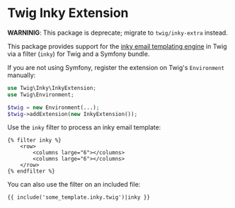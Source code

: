 Twig Inky Extension
===================

**WARNINIG**: This package is deprecate; migrate to `twig/inky-extra` instead.

This package provides support for the [inky email templating
engine](https://github.com/zurb/inky) in Twig via a filter (`inky`) for Twig and
a Symfony bundle.

If you are not using Symfony, register the extension on Twig's `Environment`
manually:

```php
use Twig\Inky\InkyExtension;
use Twig\Environment;

$twig = new Environment(...);
$twig->addExtension(new InkyExtension());
```

Use the `inky` filter to process an inky email template:

```twig
{% filter inky %}
    <row>
        <columns large="6"></columns>
        <columns large="6"></columns>
    </row>
{% endfilter %}
```

You can also use the filter on an included file:

```twig
{{ include('some_template.inky.twig')|inky }}
```
